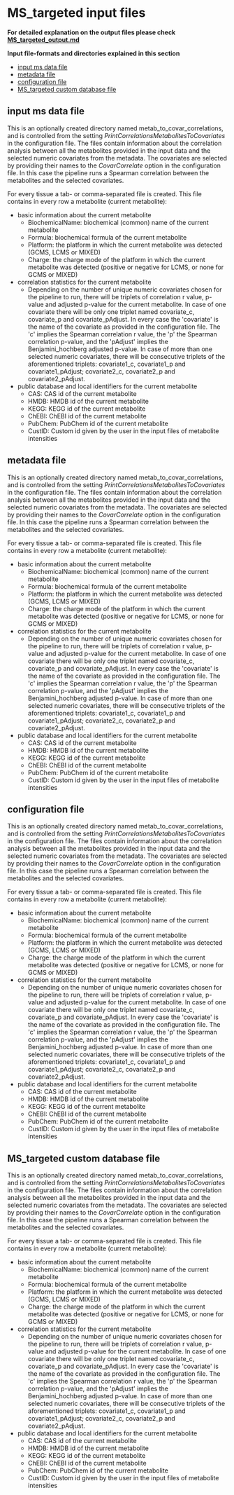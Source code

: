 # MS_targeted input files

**For detailed explanation on the output files please check [MS_targeted_output.md](MS_targeted_output.md)**

**Input file-formats and directories explained in this section**
- [input ms data file](MS_targeted_input.md#input-ms-data-file)
- [metadata file](MS_targeted_input.md#metadata-file)
- [configuration file](MS_targeted_input.md#configuration-file)
- [MS_targeted custom database file](MS_targeted_input.md#ms_targeted-custom-database-file)

## input ms data file
This is an optionally created directory named metab_to_covar_correlations, and is controlled from the setting *PrintCorrelationsMetabolitesToCovariates* in the configuration file. The files contain information about the correlation analysis between all the metabolites provided in the input data and the selected numeric covariates from the metadata. The covariates are selected by providing their names to the *CovarCorrelate* option in the configuration file. In this case the pipeline runs a Spearman correlation between the metabolites and the selected covariates.

For every tissue a tab- or comma-separated file is created. This file contains in every row a metabolite (current metabolite):
- basic information about the current metabolite
  - BiochemicalName: biochemical (common) name of the current metabolite
  - Formula: biochemical formula of the current metabolite
  - Platform: the platform in which the current metabolite was detected (GCMS, LCMS or MIXED)
  - Charge: the charge mode of the platform in which the current metabolite was detected (positive or negative for LCMS, or none for GCMS or MIXED)
- correlation statistics for the current metabolite
  - Depending on the number of unique numeric covariates chosen for the pipeline to run, there will be triplets of correlation r value, p-value and adjusted p-value for the current metabolite. In case of one covariate there will be only one triplet named covariate_c, covariate_p and covariate_pAdjust. In every case the 'covariate' is the name of the covariate as provided in the configuration file. The 'c' implies the Spearman correlation r value, the 'p' the Spearman correlation p-value, and the 'pAdjust' implies the Benjamini_hochberg adjusted p-value. In case of more than one selected numeric covariates, there will be consecutive triplets of the aforementioned triplets: covariate1_c, covariate1_p and covariate1_pAdjust; covariate2_c, covariate2_p and covariate2_pAdjust.
- public database and local identifiers for the current metabolite
  - CAS: CAS id of the current metabolite
  - HMDB: HMDB id of the current metabolite
  - KEGG: KEGG id of the current metabolite
  - ChEBI: ChEBI id of the current metabolite
  - PubChem: PubChem id of the current metabolite
  - CustID: Custom id given by the user in the input files of metabolite intensities
  
## metadata file
This is an optionally created directory named metab_to_covar_correlations, and is controlled from the setting *PrintCorrelationsMetabolitesToCovariates* in the configuration file. The files contain information about the correlation analysis between all the metabolites provided in the input data and the selected numeric covariates from the metadata. The covariates are selected by providing their names to the *CovarCorrelate* option in the configuration file. In this case the pipeline runs a Spearman correlation between the metabolites and the selected covariates.

For every tissue a tab- or comma-separated file is created. This file contains in every row a metabolite (current metabolite):
- basic information about the current metabolite
  - BiochemicalName: biochemical (common) name of the current metabolite
  - Formula: biochemical formula of the current metabolite
  - Platform: the platform in which the current metabolite was detected (GCMS, LCMS or MIXED)
  - Charge: the charge mode of the platform in which the current metabolite was detected (positive or negative for LCMS, or none for GCMS or MIXED)
- correlation statistics for the current metabolite
  - Depending on the number of unique numeric covariates chosen for the pipeline to run, there will be triplets of correlation r value, p-value and adjusted p-value for the current metabolite. In case of one covariate there will be only one triplet named covariate_c, covariate_p and covariate_pAdjust. In every case the 'covariate' is the name of the covariate as provided in the configuration file. The 'c' implies the Spearman correlation r value, the 'p' the Spearman correlation p-value, and the 'pAdjust' implies the Benjamini_hochberg adjusted p-value. In case of more than one selected numeric covariates, there will be consecutive triplets of the aforementioned triplets: covariate1_c, covariate1_p and covariate1_pAdjust; covariate2_c, covariate2_p and covariate2_pAdjust.
- public database and local identifiers for the current metabolite
  - CAS: CAS id of the current metabolite
  - HMDB: HMDB id of the current metabolite
  - KEGG: KEGG id of the current metabolite
  - ChEBI: ChEBI id of the current metabolite
  - PubChem: PubChem id of the current metabolite
  - CustID: Custom id given by the user in the input files of metabolite intensities
  
## configuration file
This is an optionally created directory named metab_to_covar_correlations, and is controlled from the setting *PrintCorrelationsMetabolitesToCovariates* in the configuration file. The files contain information about the correlation analysis between all the metabolites provided in the input data and the selected numeric covariates from the metadata. The covariates are selected by providing their names to the *CovarCorrelate* option in the configuration file. In this case the pipeline runs a Spearman correlation between the metabolites and the selected covariates.

For every tissue a tab- or comma-separated file is created. This file contains in every row a metabolite (current metabolite):
- basic information about the current metabolite
  - BiochemicalName: biochemical (common) name of the current metabolite
  - Formula: biochemical formula of the current metabolite
  - Platform: the platform in which the current metabolite was detected (GCMS, LCMS or MIXED)
  - Charge: the charge mode of the platform in which the current metabolite was detected (positive or negative for LCMS, or none for GCMS or MIXED)
- correlation statistics for the current metabolite
  - Depending on the number of unique numeric covariates chosen for the pipeline to run, there will be triplets of correlation r value, p-value and adjusted p-value for the current metabolite. In case of one covariate there will be only one triplet named covariate_c, covariate_p and covariate_pAdjust. In every case the 'covariate' is the name of the covariate as provided in the configuration file. The 'c' implies the Spearman correlation r value, the 'p' the Spearman correlation p-value, and the 'pAdjust' implies the Benjamini_hochberg adjusted p-value. In case of more than one selected numeric covariates, there will be consecutive triplets of the aforementioned triplets: covariate1_c, covariate1_p and covariate1_pAdjust; covariate2_c, covariate2_p and covariate2_pAdjust.
- public database and local identifiers for the current metabolite
  - CAS: CAS id of the current metabolite
  - HMDB: HMDB id of the current metabolite
  - KEGG: KEGG id of the current metabolite
  - ChEBI: ChEBI id of the current metabolite
  - PubChem: PubChem id of the current metabolite
  - CustID: Custom id given by the user in the input files of metabolite intensities
  
## MS_targeted custom database file
This is an optionally created directory named metab_to_covar_correlations, and is controlled from the setting *PrintCorrelationsMetabolitesToCovariates* in the configuration file. The files contain information about the correlation analysis between all the metabolites provided in the input data and the selected numeric covariates from the metadata. The covariates are selected by providing their names to the *CovarCorrelate* option in the configuration file. In this case the pipeline runs a Spearman correlation between the metabolites and the selected covariates.

For every tissue a tab- or comma-separated file is created. This file contains in every row a metabolite (current metabolite):
- basic information about the current metabolite
  - BiochemicalName: biochemical (common) name of the current metabolite
  - Formula: biochemical formula of the current metabolite
  - Platform: the platform in which the current metabolite was detected (GCMS, LCMS or MIXED)
  - Charge: the charge mode of the platform in which the current metabolite was detected (positive or negative for LCMS, or none for GCMS or MIXED)
- correlation statistics for the current metabolite
  - Depending on the number of unique numeric covariates chosen for the pipeline to run, there will be triplets of correlation r value, p-value and adjusted p-value for the current metabolite. In case of one covariate there will be only one triplet named covariate_c, covariate_p and covariate_pAdjust. In every case the 'covariate' is the name of the covariate as provided in the configuration file. The 'c' implies the Spearman correlation r value, the 'p' the Spearman correlation p-value, and the 'pAdjust' implies the Benjamini_hochberg adjusted p-value. In case of more than one selected numeric covariates, there will be consecutive triplets of the aforementioned triplets: covariate1_c, covariate1_p and covariate1_pAdjust; covariate2_c, covariate2_p and covariate2_pAdjust.
- public database and local identifiers for the current metabolite
  - CAS: CAS id of the current metabolite
  - HMDB: HMDB id of the current metabolite
  - KEGG: KEGG id of the current metabolite
  - ChEBI: ChEBI id of the current metabolite
  - PubChem: PubChem id of the current metabolite
  - CustID: Custom id given by the user in the input files of metabolite intensities
